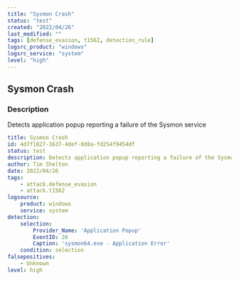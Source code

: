 ```yaml
---
title: "Sysmon Crash"
status: "test"
created: "2022/04/26"
last_modified: ""
tags: [defense_evasion, t1562, detection_rule]
logsrc_product: "windows"
logsrc_service: "system"
level: "high"
---
```


## Sysmon Crash

### Description

Detects application popup reporting a failure of the Sysmon service

```yml
title: Sysmon Crash
id: 4d7f1827-1637-4def-8d8a-fd254f9454df
status: test
description: Detects application popup reporting a failure of the Sysmon service
author: Tim Shelton
date: 2022/04/26
tags:
    - attack.defense_evasion
    - attack.t1562
logsource:
    product: windows
    service: system
detection:
    selection:
        Provider_Name: 'Application Popup'
        EventID: 26
        Caption: 'sysmon64.exe - Application Error'
    condition: selection
falsepositives:
    - Unknown
level: high

```
